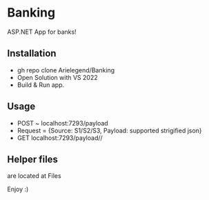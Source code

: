 # Banking
ASP.NET App for banks!

## Installation
* gh repo clone Arielegend/Banking
* Open Solution with VS 2022
* Build & Run app.

## Usage
* POST	~ localhost:7293/payload
*   Request = {Source: S1/S2/S3, Payload: supported strigified json}
* GET  localhost:7293/payload/<MMM>/<YYYY>
  
## Helper files
  are located at Files
  
  
 

 Enjoy :)


